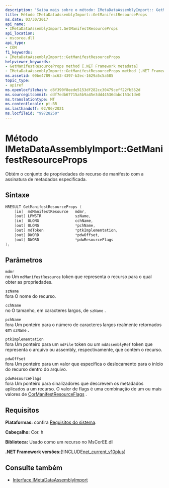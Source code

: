 ```yaml
---
description: 'Saiba mais sobre o método: IMetaDataAssemblyImport:: GetManifestResourceProps'
title: Método IMetaDataAssemblyImport::GetManifestResourceProps
ms.date: 03/30/2017
api_name:
- IMetaDataAssemblyImport.GetManifestResourceProps
api_location:
- mscoree.dll
api_type:
- COM
f1_keywords:
- IMetaDataAssemblyImport::GetManifestResourceProps
helpviewer_keywords:
- GetManifestResourceProps method [.NET Framework metadata]
- IMetaDataAssemblyImport::GetManifestResourceProps method [.NET Framework metadata]
ms.assetid: 00be4789-ac63-4397-b2ec-1629a5c5a585
topic_type:
- apiref
ms.openlocfilehash: d8f390f8eede5153df282cc30479ceff22fb552d
ms.sourcegitcommit: ddf7edb67715a5b9a45e3dd44536dabc153c1de0
ms.translationtype: MT
ms.contentlocale: pt-BR
ms.lasthandoff: 02/06/2021
ms.locfileid: "99728250"
---
```

# <a name="imetadataassemblyimportgetmanifestresourceprops-method"></a>Método IMetaDataAssemblyImport::GetManifestResourceProps

Obtém o conjunto de propriedades do recurso de manifesto com a assinatura de metadados especificada.  
  
## <a name="syntax"></a>Sintaxe  
  
```cpp  
HRESULT GetManifestResourceProps (  
    [in]  mdManifestResource   mdmr,
    [out] LPWSTR               szName,
    [in]  ULONG                cchName,
    [out] ULONG                *pchName,
    [out] mdToken              *ptkImplementation,
    [out] DWORD                *pdwOffset,
    [out] DWORD                *pdwResourceFlags  
);  
```  
  
## <a name="parameters"></a>Parâmetros  

 `mdmr`  
 no Um `mdManifestResource` token que representa o recurso para o qual obter as propriedades.  
  
 `szName`  
 fora O nome do recurso.  
  
 `cchName`  
 no O tamanho, em caracteres largos, de `szName` .  
  
 `pchName`  
 fora Um ponteiro para o número de caracteres largos realmente retornados em `szName` .  
  
 `ptkImplementation`  
 fora Um ponteiro para um `mdFile` token ou um `mdAssemblyRef` token que representa o arquivo ou assembly, respectivamente, que contém o recurso.  
  
 `pdwOffset`  
 fora Um ponteiro para um valor que especifica o deslocamento para o início do recurso dentro do arquivo.  
  
 `pdwResourceFlags`  
 fora Um ponteiro para sinalizadores que descrevem os metadados aplicados a um recurso. O valor de flags é uma combinação de um ou mais valores de [CorManifestResourceFlags](cormanifestresourceflags-enumeration.md) .  
  
## <a name="requirements"></a>Requisitos  

 **Plataformas:** confira [Requisitos do sistema](../../get-started/system-requirements.md).  
  
 **Cabeçalho:** Cor. h  
  
 **Biblioteca:** Usado como um recurso no MsCorEE.dll  
  
 **.NET Framework versões:**[!INCLUDE[net_current_v10plus](../../../../includes/net-current-v10plus-md.md)]  
  
## <a name="see-also"></a>Consulte também

- [Interface IMetaDataAssemblyImport](imetadataassemblyimport-interface.md)
